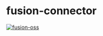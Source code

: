 # fusion-connector

[![fusion-oss](https://circleci.com/gh/fusion-oss/fusion-connector.svg?style=shield)](https://app.circleci.com/pipelines/github/fusion-oss/fusion-connector?filter=all)

